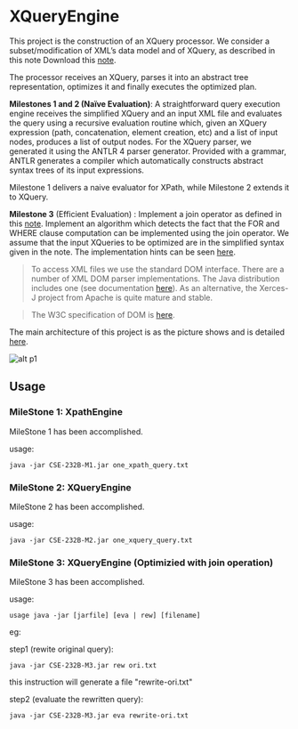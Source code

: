 # XQueryEngine
This project is the construction of an XQuery processor. We consider a subset/modification of XML’s data model and of  XQuery, as described in this note  Download this [note](https://github.com/jerilynliu/XQueryEngine/blob/main/study-notes/xpathxquery-semantics.pdf). 

The processor receives an XQuery, parses it into an abstract tree representation, optimizes it and finally executes the optimized plan.

**Milestones 1 and 2 (Naïve Evaluation)**: A straightforward query execution engine receives the simplified XQuery and an input XML file and evaluates the query using a recursive evaluation routine which, given an XQuery expression (path, concatenation, element creation, etc) and a list of input nodes, produces a list of output nodes. For the XQuery parser, we generated it using the ANTLR 4 parser generator. Provided with a grammar, ANTLR generates a compiler which automatically constructs abstract syntax trees of  its input expressions.

Milestone 1 delivers a naive evaluator for XPath, while Milestone 2 extends it to XQuery.

**Milestone 3** (Efficient Evaluation) : Implement a join operator as defined in this [note](https://github.com/jerilynliu/XQueryEngine/blob/main/study-notes/join-optimization.pdf). Implement an algorithm which detects the fact that the FOR and WHERE clause computation can be implemented using the join operator. We assume that the input XQueries to be optimized are in the simplified syntax given in the note. The implementation hints can be seen [here](https://github.com/jerilynliu/XQueryEngine/blob/main/study-notes/Milestone-III-Hints.pdf).

> To access XML files we use the standard DOM interface. There are a number of XML DOM parser implementations.
The Java distribution includes one (see documentation [here](https://docs.oracle.com/javase/tutorial/jaxp/dom/index.html)). As an alternative, the Xerces-J project from Apache is quite mature and stable.

> The W3C specification of DOM is [here](https://www.w3.org/TR/DOM-Level-2-Core/).

The main architecture of this project is as the picture shows and is detailed [here](https://docs.google.com/presentation/d/16UMBRK0bavNXEnyqd-b-7BQQxZWgtfF0TYmdxALM2Vw/edit#slide=id.gb62a2893a6_0_52).

![alt p1](https://user-images.githubusercontent.com/50944218/158038028-b8a4aab7-3781-42c4-8b78-37fa5ae54702.png)


## Usage
### MileStone 1: XpathEngine
MileStone 1 has been accomplished.

usage: 

    java -jar CSE-232B-M1.jar one_xpath_query.txt
    
### MileStone 2: XQueryEngine
MileStone 2 has been accomplished.

usage:

    java -jar CSE-232B-M2.jar one_xquery_query.txt
    
### MileStone 3: XQueryEngine (Optimizied with join operation)
MileStone 3 has been accomplished.

usage: 

    usage java -jar [jarfile] [eva | rew] [filename]
    
eg:
    
step1 (rewite original query):

    java -jar CSE-232B-M3.jar rew ori.txt
    
this instruction will generate a file "rewrite-ori.txt"
    
step2 (evaluate the rewritten query):

    java -jar CSE-232B-M3.jar eva rewrite-ori.txt
    
